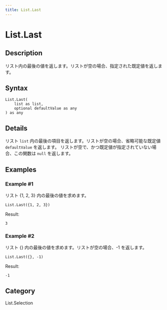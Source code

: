```yaml
---
title: List.Last
---
```


# List.Last


## Description

リスト内の最後の値を返します。リストが空の場合、指定された既定値を返します。


## Syntax

```powerquery
List.Last(
    list as list,
    optional defaultValue as any
) as any
```


## Details

リスト <code>list</code> 内の最後の項目を返します。リストが空の場合、省略可能な既定値 <code>defaultValue</code> を返します。    リストが空で、かつ既定値が指定されていない場合、この関数は <code>null</code> を返します。


## Examples

### Example #1 
リスト \{1, 2, 3} 内の最後の値を求めます。
```powerquery
List.Last({1, 2, 3})
```

Result: 
```powerquery
3
```


### Example #2 
リスト \{} 内の最後の値を求めます。リストが空の場合、-1 を返します。
```powerquery
List.Last({}, -1)
```

Result: 
```powerquery
-1
```




## Category
List.Selection
